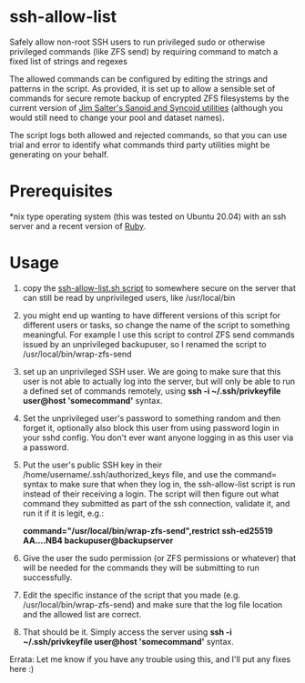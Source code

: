 # ssh-allow-list
Safely allow non-root SSH users to run privileged sudo or otherwise privileged commands (like ZFS send) by requiring command to match a fixed list of strings and regexes

The allowed commands can be configured by editing the strings and patterns in the script. As provided, it is set up to allow a sensible set of commands for secure remote backup of encrypted ZFS filesystems by the current version of [Jim Salter's Sanoid and Syncoid utilities](https://github.com/jimsalterjrs/sanoid/) (although you would still need to change your pool and dataset names).

The script logs both allowed and rejected commands, so that you can use trial and error to identify what commands third party utilities might be generating on your behalf.

# Prerequisites

\*nix type operating system (this was tested on Ubuntu 20.04) with an ssh server and a recent version of [Ruby](https://www.ruby-lang.org/en/).

# Usage

1. copy the [ssh-allow-list.sh script](https://github.com/human-capitalist/ssh-allow-list/blob/main/ssh-allow-list.sh) to somewhere secure on the server that can still be read by unprivileged users, like /usr/local/bin

2. you might end up wanting to have different versions of this script for different users or tasks, so change the name of the script to something meaningful. For example I use this script to control ZFS send commands issued by an unprivileged backupuser, so I renamed the script to /usr/local/bin/wrap-zfs-send

3. set up an unprivileged SSH user. We are going to make sure that this user is not able to actually log into the server, but will only be able to run a defined set of commands remotely, using **ssh -i ~/.ssh/privkeyfile user@host 'somecommand'** syntax.

4. Set the unprivileged user's password to something random and then forget it, optionally also block this user from using password login in your sshd config. You don't ever want anyone logging in as this user via a password.

5. Put the user's public SSH key in their /home/username/.ssh/authorized_keys file, and use the command= syntax to make sure that when they log in, the ssh-allow-list script is run instead of their receiving a login. The script will then figure out what command they submitted as part of the ssh connection, validate it, and run it if it is legit, e.g.:

    **command="/usr/local/bin/wrap-zfs-send",restrict ssh-ed25519 AA....NB4 backupuser@backupserver**


6. Give the user the sudo permission (or ZFS permissions or whatever) that will be needed for the commands they will be submitting to run successfully.

7. Edit the specific instance of the script that you made (e.g. /usr/local/bin/wrap-zfs-send) and make sure that the log file location and the allowed list are correct.

8. That should be it. Simply access the server using **ssh -i ~/.ssh/privkeyfile user@host 'somecommand'** syntax.

Errata: Let me know if you have any trouble using this, and I'll put any fixes here :)